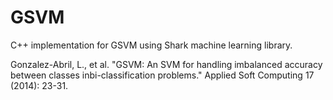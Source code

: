 # GSVM
C++ implementation for GSVM using Shark machine learning library.

Gonzalez-Abril, L., et al. "GSVM: An SVM for handling imbalanced accuracy between classes inbi-classification problems." Applied Soft Computing 17 (2014): 23-31.
